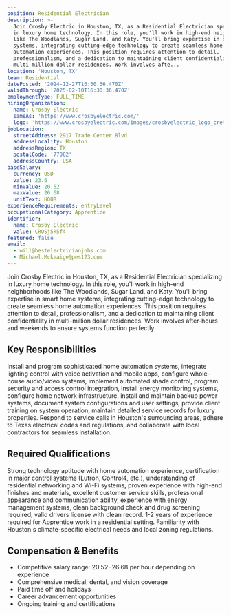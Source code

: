 ```yaml
---
position: Residential Electrician
description: >-
  Join Crosby Electric in Houston, TX, as a Residential Electrician specializing
  in luxury home technology. In this role, you'll work in high-end neighborhoods
  like The Woodlands, Sugar Land, and Katy. You'll bring expertise in smart home
  systems, integrating cutting-edge technology to create seamless home
  automation experiences. This position requires attention to detail,
  professionalism, and a dedication to maintaining client confidentiality in
  multi-million dollar residences. Work involves afte...
location: 'Houston, TX'
team: Residential
datePosted: '2024-12-27T16:30:36.470Z'
validThrough: '2025-02-10T16:30:36.470Z'
employmentType: FULL_TIME
hiringOrganization:
  name: Crosby Electric
  sameAs: 'https://www.crosbyelectric.com/'
  logo: 'https://www.crosbyelectric.com/images/crosbyelectric_logo_crete.png'
jobLocation:
  streetAddress: 2917 Trade Center Blvd.
  addressLocality: Houston
  addressRegion: TX
  postalCode: '77002'
  addressCountry: USA
baseSalary:
  currency: USD
  value: 23.6
  minValue: 20.52
  maxValue: 26.68
  unitText: HOUR
experienceRequirements: entryLevel
occupationalCategory: Apprentice
identifier:
  name: Crosby Electric
  value: CROSj5k5f4
featured: false
email:
  - will@bestelectricianjobs.com
  - Michael.Mckeaige@pes123.com
---
```




Join Crosby Electric in Houston, TX, as a Residential Electrician specializing in luxury home technology. In this role, you'll work in high-end neighborhoods like The Woodlands, Sugar Land, and Katy. You'll bring expertise in smart home systems, integrating cutting-edge technology to create seamless home automation experiences. This position requires attention to detail, professionalism, and a dedication to maintaining client confidentiality in multi-million dollar residences. Work involves after-hours and weekends to ensure systems function perfectly.

## Key Responsibilities
Install and program sophisticated home automation systems, integrate lighting control with voice activation and mobile apps, configure whole-house audio/video systems, implement automated shade control, program security and access control integration, install energy monitoring systems, configure home network infrastructure, install and maintain backup power systems, document system configurations and user settings, provide client training on system operation, maintain detailed service records for luxury properties. Respond to service calls in Houston's surrounding areas, adhere to Texas electrical codes and regulations, and collaborate with local contractors for seamless installation.

## Required Qualifications
Strong technology aptitude with home automation experience, certification in major control systems (Lutron, Control4, etc.), understanding of residential networking and Wi-Fi systems, proven experience with high-end finishes and materials, excellent customer service skills, professional appearance and communication ability, experience with energy management systems, clean background check and drug screening required, valid drivers license with clean record. 1-2 years of experience required for Apprentice work in a residential setting. Familiarity with Houston's climate-specific electrical needs and local zoning regulations.

## Compensation & Benefits
- Competitive salary range: $20.52-$26.68 per hour depending on experience
- Comprehensive medical, dental, and vision coverage
- Paid time off and holidays
- Career advancement opportunities
- Ongoing training and certifications
